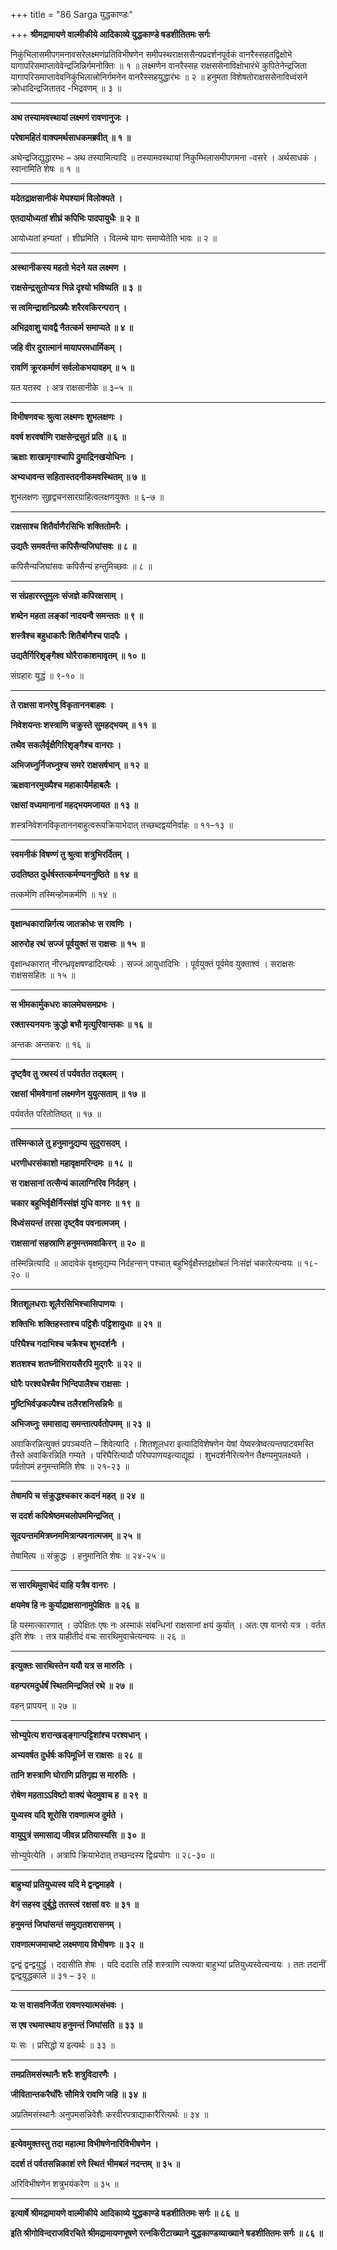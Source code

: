 +++
title = "86 Sarga युद्धकाण्डः"

+++
**श्रीमद्रामायणे वाल्मीकीये आदिकाव्ये युद्धकाण्डे षडशीतितमः सर्गः**

निकुंभिलासमीपगमनावसरेलक्ष्मणंप्रतिविभीषणेन समीपस्थराक्षससैन्यप्रदर्शनपूर्वकं वानरैस्सहतद्विक्षोभे यागापरिसमाप्तावेवेन्द्रजिन्निर्गमनोक्तिः ॥ १ ॥ लक्ष्मणेन वानरैस्सह राक्षससेनाविक्षोभारंभे कुपितेनेन्द्रजिता यागापरिसमाप्तावेवनिकुंभिलात्त्रोनिर्गमनेन वानरैस्सहयुद्धारंभः ॥ २ ॥ हनुमता विशेषतोराक्षससेनाविध्वंसने क्रोधादिन्द्रजितातद -भिद्रवणम् ॥ ३ ॥

****

**अथ तस्यामवस्थायां लक्ष्मणं रावणानुजः ।**

**परेषामहितं वाक्यमर्थसाधकमब्रवीत् ॥ १ ॥**

अथेन्द्रजिद्युद्धारम्भः – अथ तस्यामित्यादि ॥ तस्यामवस्थायां निकुम्भिलासमीपगमना -वसरे । अर्थसाधकं । स्वानामिति शेषः ॥ १ ॥

****

**यदेतद्राक्षसानीकं मेघश्यामं विलोक्यते ।**

**एतदायोध्यतां शीघ्रं कपिभिः पादपायुधैः ॥ २ ॥**

आयोध्यतां हन्यतां । शीघ्रमिति । विलम्बे यागः समाप्येतेति भावः ॥ २ ॥

****

**अस्थानीकस्य महतो भेदने यत लक्ष्मण ।**

**राक्षसेन्द्रसुतोप्यत्र भिन्ने दृश्यो भविष्यति ॥ ३ ॥**

**स त्वमिन्द्राशनिप्रख्यैः शरैरवकिरन्परान् ।**

**अभिद्रवाशु यावद्वै नैतत्कर्म समाप्यते ॥ ४ ॥**

**जहि वीर दुरात्मानं मायापरमधार्मिकम् ।**

**रावणिं क्रूरकर्माणं सर्वलोकभयावहम् ॥ ५ ॥**

यत यतस्व । अत्र राक्षसानीके ॥ ३–५ ॥

****

**विभीषणवचः श्रुत्वा लक्ष्मणः शुभलक्षणः ।**

**ववर्ष शरवर्षाणि राक्षसेन्द्रसुतं प्रति ॥ ६ ॥**

**ऋक्षाः शाखामृगाश्चापि द्रुमाद्रिनखयोधिनः ।**

**अभ्यधावन्त सहितास्तदनीकमवस्थितम् ॥ ७ ॥**

शुभलक्षणः सुहृद्वचनसारग्राहित्वलक्षणयुक्तः ॥ ६–७ ॥

****

**राक्षसाश्च शितैर्वाणैरसिभिः शक्तितोमरैः ।**

**उद्यतैः समवर्तन्त कपिसैन्यजिघांसवः ॥ ८ ॥**

कपिसैन्यजिघांसवः कपिसैन्यं हन्तुमिच्छवः ॥ ८ ॥

****

**स संप्रहारस्तुमुलः संजज्ञे कपिरक्षसाम् ।**

**शब्देन महता लङ्कां नादयन्वै समन्ततः ॥ ९ ॥**

**शस्त्रैश्च बहुधाकारैः शितैर्बाणैश्च पादपैः ।**

**उद्यतैर्गिरिशृङ्गैश्व घोरैराकाशमावृतम् ॥ १० ॥**

संग्रहारः युद्धं ॥ ९-१० ॥

****

**ते राक्षसा वानरेषु विकृताननबाहवः ।**

**निवेशयन्तः शस्त्राणि चक्रुस्ते सुमहद्भयम् ॥ ११ ॥**

**तथैव सकलैर्वृक्षैगिरिशृङ्गैश्च वानराः ।**

**अभिजघ्नुर्निजघ्नुश्च समरे राक्षसर्षभान् ॥ १२ ॥**

**ऋक्षवानरमुख्यैश्च महाकायैर्महाबलैः ।**

**रक्षसां वध्यमानानां महद्भयमजायत ॥ १३ ॥**

शस्त्रनिवेशनविकृताननबाहुत्वरूपक्रियाभेदात् तच्छब्दद्वयनिर्वाहः ॥ ११–१३ ॥

****

**स्वमनीकं विषण्णं तु श्रुत्वा शत्रुभिरर्दितम् ।**

**उदतिष्ठत दुर्धर्षस्तत्कर्मण्यननुष्ठिते ॥ १४ ॥**

तत्कर्मणि तस्मिन्होमकर्मणि ॥ १४ ॥

****

**वृक्षान्धकारान्निर्गत्य जातक्रोधः स रावणिः ।**

**आरुरोह रथं सज्जं पूर्वयुक्तं स राक्षसः ॥ १५ ॥**

वृक्षान्धकारात् नीरन्ध्रवृक्षषण्डादित्यर्थः । सज्जं आयुधादिभिः । पूर्वयुक्तं पूर्वमेव युक्ताश्वं । सराक्षसः राक्षससहितः ॥ १५ ॥

****

**स भीमकार्मुकधरः कालमेघसमप्रभः ।**

**रक्तास्यनयनः क्रुद्धो बभौ मृत्युरिवान्तकः ॥ १६ ॥**

अन्तकः अन्तकरः ॥ १६ ॥

****

**दृष्ट्वैव तु रथस्यं तं पर्यवर्तत तद्बलम् ।**

**रक्षसां भीमवेगानां लक्ष्मणेन युयुत्सताम् ॥ १७ ॥**

पर्यवर्तत परितोतिष्ठत् ॥ १७ ॥

****

**तस्मिन्काले तु हनुमानुद्यम्य सुदुरासदम् ।**

**धरणीधरसंकाशो महावृक्षमरिन्दमः ॥ १८ ॥**

**स राक्षसानां तत्सैन्यं कालाग्निरिव निर्दहन् ।**

**चकार बहुभिर्वृक्षैर्निस्संज्ञं युधि वानरः ॥ १९ ॥**

**विध्वंसयन्तं तरसा दृष्ट्वैव पवनात्मजम् ।**

**राक्षसानां सहस्राणि हनुमन्तमवाकिरन् ॥ २० ॥**

तस्मिन्नित्यादि ॥ आदावेकं वृक्षमुद्यम्य निर्दहन्सन् पश्चात् बहुभिर्वृक्षैस्तद्रक्षोबलं निःसंज्ञं चकारेत्यन्वयः ॥ १८- २० ॥

****

**शितशूलधराः शूलैरसिभिश्चासिपाणयः ।**

**शक्तिभिः शक्तिहस्ताश्च पट्टिशैः पट्टिशायुधाः ॥ २१ ॥**

**परिघैश्च गदाभिश्च चक्रैश्च शुभदर्शनैः ।**

**शतशश्च शतघ्नीभिरायसैरपि मुद्गरैः ॥ २२ ॥**

**घोरैः परश्वधैश्चैव भिन्दिपालैश्च राक्षसाः ।**

**मुष्टिभिर्वज्रकल्पैश्च तलैरशनिसन्निभैः ॥**

**अभिजघ्नुः समासाद्य समन्तात्पर्वतोपमम् ॥ २३ ॥**

अवाकिरन्नित्युक्तं प्रपञ्चयति – शिवेत्यादि । शितशूलधरा इत्यादिविशेषणेन येषां येष्वस्त्रेष्वत्यन्तपाटवमस्ति तैस्ते अवाकिरन्निति गम्यते । परिघैरित्यादौ परिघपाणयइत्याद्यूह्यं । शुभदर्शनैरित्यनेन तैक्ष्ण्यमुपलक्ष्यते । पर्वतोपमं हनुमन्तमिति शेषः ॥ २१-२३ ॥

****

**तेषामपि च संक्रुद्धश्चकार कदनं महत् ॥ २४ ॥**

**स ददर्श कपिश्रेष्ठमचलोपममिन्द्रजित् ।**

**सूदयन्तममित्रघ्नममित्रान्पवनात्मजम् ॥ २५ ॥**

तेषामित्य ॥ संक्रुद्धः । हनुमानिति शेषः ॥ २४-२५ ॥

****

**स सारथिमुवाचेदं याहि यत्रैष वानरः ।**

**क्षयमेष हि नः कुर्याद्राक्षसानामुपेक्षितः ॥ २६ ॥**

हि यस्मात्कारणात् । उपेक्षितः एषः नः अस्माकं संबन्धिनां राक्षसानां क्षयं कुर्यात् । अतः एष वानरो यत्र । वर्तत इति शेषः । तत्र याहीतीदं वचः सारथिमुवाचेत्यन्वयः ॥ २६ ॥

****

**इत्युक्तः सारथिस्तेन ययौ यत्र स मारुतिः ।**

**वहन्परमदुर्धर्षं स्थितमिन्द्रजितं रथे ॥ २७ ॥**

वहन् प्रापयन् ॥ २७ ॥

****

**सोभ्युपेत्य शरान्खड्ङ्गान्पट्टिशांश्च परश्वधान् ।**

**अभ्यवर्षत दुर्धर्षः कपिमूर्ध्नि स राक्षसः ॥ २८ ॥**

**तानि शस्त्राणि घोराणि प्रतिगृह्य स मारुतिः ।**

**रोषेण महताऽऽविष्टो वाक्यं चेदमुवाच ह ॥ २९ ॥**

**युध्यस्व यदि शूरोसि रावणात्मज दुर्मते ।**

**वायुपुत्रं समासाद्य जीवन्न प्रतियास्यसि ॥ ३० ॥**

सोभ्युपेत्येति । अत्रापि क्रियाभेदात् तच्छन्दस्य द्विःप्रयोगः ॥ २८-३० ॥

****

**बाहुभ्यां प्रतियुध्यस्व यदि मे द्वन्द्वमाहवे ।**

**वेगं सहस्व दुर्बुद्धे ततस्त्वं रक्षसां वरः ॥ ३१ ॥**

**हनुमन्तं जिघांसन्तं समुद्यतशरासनम् ।**

**रावणात्मजमाचष्टे लक्ष्मणाय विभीषणः ॥ ३२ ॥**

द्वन्द्वं द्वन्द्वयुद्धं । ददासीति शेषः । यदि ददासि तर्हि शस्त्राणि त्यक्त्वा बाहुभ्यां प्रतियुध्यस्वेत्यन्वयः । ततः तदानीं द्वन्द्वयुद्धकाले ॥ ३१ – ३२ ॥

****

**यः स वासवनिर्जेता रावणस्यात्मसंभवः ।**

**स एष रथमास्थाय हनुमन्तं जिघांसति ॥ ३३ ॥**

यः सः । प्रसिद्धो य इत्यर्थः ॥ ३३ ॥

****

**तमप्रतिमसंस्थानैः शरैः शत्रुविदारणैः ।**

**जीवितान्तकरैर्घोरैः सौमित्रे रावणि जहि ॥ ३४ ॥**

अप्रतिमसंस्थानैः अनुपमसन्निवेशैः करवीरपत्राद्याकारैरित्यर्थः ॥ ३४ ॥

****

**इत्येवमुक्तस्तु तदा महात्मा विभीषणेनारिविभीषणेन ।**

**ददर्श तं पर्वतसन्निकाशं रणे स्थितं भीमबलं नदन्तम् ॥ ३५ ॥**

अरिविभीषणेन शत्रुभयंकरेण ॥ ३५ ॥

****

**इत्यार्षे श्रीमद्रामायणे वाल्मीकीये आदिकाव्ये युद्धकाण्डे षडशीतितमः सर्गः ॥ ८६ ॥**

**इति श्रीगोविन्दराजविरचिते श्रीमद्रामायणभूषणे रत्नकिरीटाख्याने युद्धकाण्डव्याख्याने षडशीतितमः सर्गः ॥ ८६ ॥**
